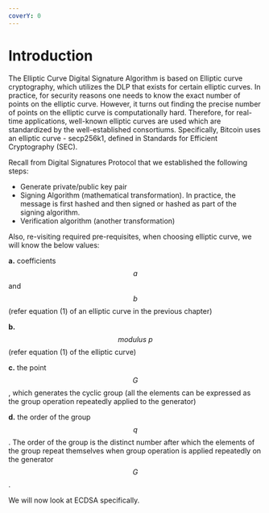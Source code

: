 ```yaml
---
coverY: 0
---
```


# Introduction

The Elliptic Curve Digital Signature Algorithm is based on Elliptic curve cryptography, which utilizes the DLP that exists for certain elliptic curves. In practice, for security reasons one needs to know the exact number of points on the elliptic curve. However, it turns out finding the precise number of points on the elliptic curve is computationally hard. Therefore, for real-time applications, well-known elliptic curves are used which are standardized by the well-established consortiums. Specifically, Bitcoin uses an elliptic curve - secp256k1, defined in Standards for Efficient Cryptography (SEC).

Recall from Digital Signatures Protocol that we established the following steps:

* Generate private/public key pair
* Signing Algorithm (mathematical transformation). In practice, the message is first hashed and then signed or hashed as part of the signing algorithm.
* Verification algorithm (another transformation)&#x20;

Also, re-visiting required pre-requisites, when choosing elliptic curve, we will know the below values:&#x20;

&#x20;  **a.** coefficients $$a$$ and $$b$$ (refer equation (1) of an elliptic curve in the previous chapter)

&#x20;  **b.** $$modulus \ p$$ (refer equation (1) of the elliptic curve)

&#x20;  **c.** the point $$G$$, which generates the cyclic group (all the elements can be expressed as the group operation repeatedly applied to the generator)

&#x20;  **d.** the order of the group $$q$$. The order of the group is the distinct number    after which the elements of the group repeat themselves when group operation is applied repeatedly on the generator $$G$$.

We will now look at ECDSA specifically.
